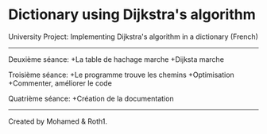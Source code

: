 # Dictionary using Dijkstra's algorithm

University Project: Implementing Dijkstra's algorithm in a dictionary (French)

______________________________________________________________________________

Deuxième séance:	+La table de hachage marche
	                +Dijksta marche

Troisième séance:	+Le programme trouve les chemins
				          +Optimisation
				          +Commenter, améliorer le code

Quatrième séance:	+Création de la documentation


______________________________________________________________________________
Created by Mohamed & Roth1.

